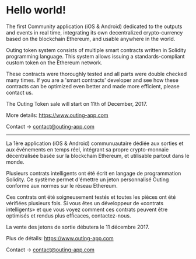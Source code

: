 # Hello world!

The first Community application (iOS & Android) dedicated to the outputs and events in real time, integrating its own decentralized crypto-currency based on the blockchain Ethereum, and usable anywhere in the world.

Outing token system consists of multiple smart contracts written in Solidity programming language. This system allows issuing a standards-compliant custom token on the Ethereum network.

These contracts were thoroughly tested and all parts were double checked many times. If you are a 'smart contracts' developer and see how these contracts can be optimized even better and made more efficient, please contact us.

The Outing Token sale will start on 11th of December, 2017. 

More details: https://www.outing-app.com

Contact -> contact@outing-app.com


------------------------------------------------------------------------------------------------------------------------------------------

La 1ère application (iOS & Android) communuautaire dédiée aux sorties et aux événements en temps réel, intégrant sa propre crypto-monnaie décentralisée basée sur la blockchain Ethereum, et utilisable partout dans le monde.

Plusieurs contrats intelligents ont été écrit en langage de programmation Solidity. Ce système permet d'émettre un jeton personnalisé Outing conforme aux normes sur le réseau Ethereum.

Ces contrats ont été soigneusement testés et toutes les pièces ont été vérifiées plusieurs fois. Si vous êtes un développeur de «contrats intelligents» et que vous voyez comment ces contrats peuvent être optimisés et rendus plus efficaces, contactez-nous.

La vente des jetons de sortie débutera le 11 décembre 2017.

Plus de détails: https://www.outing-app.com

Contact -> contact@outing-app.com


